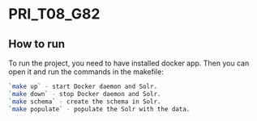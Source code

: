 # PRI_T08_G82

## How to run

To run the project, you need to have installed docker app. Then you can open it and run the commands in the makefile:

```bash
`make up` - start Docker daemon and Solr.
`make down` - stop Docker daemon and Solr.
`make schema` - create the schema in Solr.
`make populate` - populate the Solr with the data.
```
